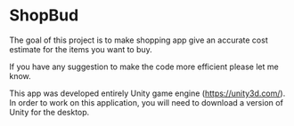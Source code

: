 # ShopBud
The goal of this project is to make shopping app give an accurate cost estimate for the items you want to buy.


If you have any suggestion to make the code more efficient please let me know. 


This app was developed entirely Unity game engine (https://unity3d.com/). In order to work on this application, you will need to download a version of Unity for the desktop. 
